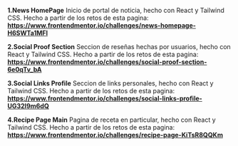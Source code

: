 **1.News HomePage**
Inicio de portal de noticia, hecho con React y Tailwind CSS. Hecho a partir de los retos de esta pagina: **https://www.frontendmentor.io/challenges/news-homepage-H6SWTa1MFl**

**2.Social Proof Section**
Seccion de reseñas hechas por usuarios, hecho con React y Tailwind CSS. Hecho a partir de los retos de esta pagina: **https://www.frontendmentor.io/challenges/social-proof-section-6e0qTv_bA**

**3.Social Links Profile**
Seccion de links personales, hecho con React y Tailwind CSS. Hecho a partir de los retos de esta pagina: **https://www.frontendmentor.io/challenges/social-links-profile-UG32l9m6dQ**

**4.Recipe Page Main**
Pagina de receta en particular, hecho con React y Tailwind CSS. Hecho a partir de los retos de esta pagina: **https://www.frontendmentor.io/challenges/recipe-page-KiTsR8QQKm**